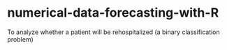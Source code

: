# numerical-data-forecasting-with-R
To analyze whether a patient will be rehospitalized (a binary classification problem)
